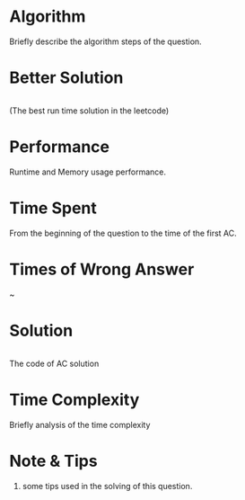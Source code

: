 # Algorithm

Briefly describe the algorithm steps of the question.

# Better Solution

```c++

```

(The best run time solution in the leetcode)

# Performance

Runtime and Memory usage performance.

# Time Spent

From the beginning of the question to the time of the first AC.

# Times of Wrong Answer

~

# Solution

```c++

```

The code of AC solution

# Time Complexity

Briefly analysis of the time complexity

# Note & Tips

1. some tips used in the solving of this question.